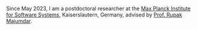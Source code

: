 Since May 2023, I am a postdoctoral researcher at the [Max Planck Institute for Software Systems](https://www.mpi-sws.org/), Kaiserslautern, Germany, advised by [Prof. Rupak Majumdar](https://people.mpi-sws.org/~rupak/).
